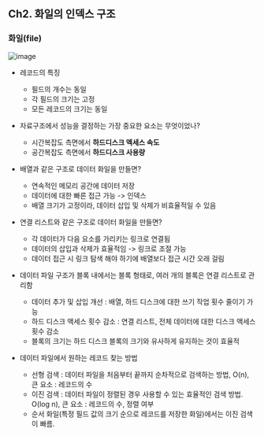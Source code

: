 ## Ch2. 화일의 인덱스 구조  
  
  
### 화일(file)  
  
![image](https://github.com/MiyeongEom/DataBase/assets/112458035/a6c5446b-ff45-4d8f-aeac-5aeb3db57028)  
  
* 레코드의 특징
  * 필드의 개수는 동일
  * 각 필드의 크기는 고정
  * 모든 레코드의 크기는 동일  
  
* 자료구조에서 성능을 결정하는 가장 중요한 요소는 무엇이었나?
  * 시간복잡도 측면에서 __하드디스크 엑세스 속도__
  * 공간복잡도 측면에서 __하드디스크 사용량__  

* 배열과 같은 구조로 데이터 화일을 만들면?
  * 연속적인 메모리 공간에 데이터 저장
  * 데이터에 대한 빠른 접근 가능 -> 인덱스 
  * 배열 크기가 고정이라, 데이터 삽입 및 삭제가 비효율적일 수 있음  
  
* 연결 리스트와 같은 구조로 데이터 화일을 만들면?
  * 각 데이터가 다음 요소를 가리키는 링크로 연결됨
  * 데이터의 삽입과 삭제가 효율적임 -> 링크로 조절 가능
  * 데이터 접근 시 링크 탐색 해야 하기에 배열보다 접근 시간 오래 걸림  
  
* 데이터 파일 구조가 블록 내에서는 블록 형태로, 여러 개의 블록은 연결 리스트로 관리함
  * 데이터 추가 및 삽입 개선 : 배열, 하드 디스크에 대한 쓰기 작업 횟수 줄이기 가능
  * 하드 디스크 액세스 횟수 감소 : 연결 리스트, 전체 데이터에 대한 디스크 액세스 횟수 감소
  * 블록의 크기는 하드 디스크 블록의 크기와 유사하게 유지하는 것이 효율적  
  
* 데이터 파일에서 원하는 레코드 찾는 방법
  * 선형 검색 : 데이터 파일을 처음부터 끝까지 순차적으로 검색하는 방법,  O(n), 큰 요소 : 레코드의 수
  * 이진 검색 : 데이터 파일이 정렬된 경우 사용할 수 있는 효율적인 검색 방법. O(log n), 큰 요소 : 레코드의 수, 정렬 여부
  * 순서 화일(특정 필드 값의 크기 순으로 레코드를 저장한 화일)에서는 이진 검색이 빠름.  

